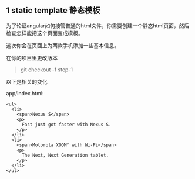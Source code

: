 ## 1 static template 静态模板
为了论证angular如何接管普通的html文件，你需要创建一个静态html页面，然后检查怎样能把这个页面变成模板。

这次你会在页面上为两款手机添加一些基本信息。

在你的项目里更改版本	
>	git checkout -f step-1

以下是相关的变化

app/index.html:
	
	<ul>
	  <li>
	    <span>Nexus S</span>
	    <p>
	      Fast just got faster with Nexus S.
	    </p>
	  </li>
	  <li>
	    <span>Motorola XOOM™ with Wi-Fi</span>
	    <p>
	      The Next, Next Generation tablet.
	    </p>
	  </li>
	</ul>
    